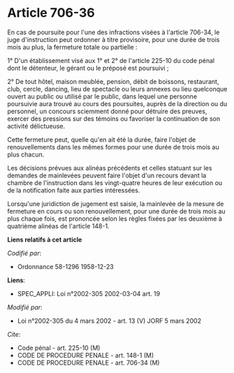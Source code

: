 # Article 706-36

En cas de poursuite pour l'une des infractions visées à l'article 706-34, le juge d'instruction peut ordonner à titre
provisoire, pour une durée de trois mois au plus, la fermeture totale ou partielle :

1° D'un établissement visé aux 1° et 2° de l'article 225-10 du code pénal dont le détenteur, le gérant ou le préposé est
poursuivi ;

2° De tout hôtel, maison meublée, pension, débit de boissons, restaurant, club, cercle, dancing, lieu de spectacle ou leurs
annexes ou lieu quelconque ouvert au public ou utilisé par le public, dans lequel une personne poursuivie aura trouvé au
cours des poursuites, auprès de la direction ou du personnel, un concours sciemment donné pour détruire des preuves, exercer
des pressions sur des témoins ou favoriser la continuation de son activité délictueuse.

Cette fermeture peut, quelle qu'en ait été la durée, faire l'objet de renouvellements dans les mêmes formes pour une durée de
trois mois au plus chacun.

Les décisions prévues aux alinéas précédents et celles statuant sur les demandes de mainlevées peuvent faire l'objet d'un
recours devant la chambre de l'instruction dans les vingt-quatre heures de leur exécution ou de la notification faite aux
parties intéressées.

Lorsqu'une juridiction de jugement est saisie, la mainlevée de la mesure de fermeture en cours ou son renouvellement, pour
une durée de trois mois au plus chaque fois, est prononcée selon les règles fixées par les deuxième à quatrième alinéas de
l'article 148-1.

**Liens relatifs à cet article**

_Codifié par_:

  - Ordonnance 58-1296 1958-12-23

**Liens**:

  - SPEC_APPLI: Loi n°2002-305 2002-03-04 art. 19

_Modifié par_:

  - Loi n°2002-305 du 4 mars 2002 - art. 13 (V) JORF 5 mars 2002

_Cite_:

  - Code pénal - art. 225-10 (M)
  - CODE DE PROCEDURE PENALE - art. 148-1 (M)
  - CODE DE PROCEDURE PENALE - art. 706-34 (M)
